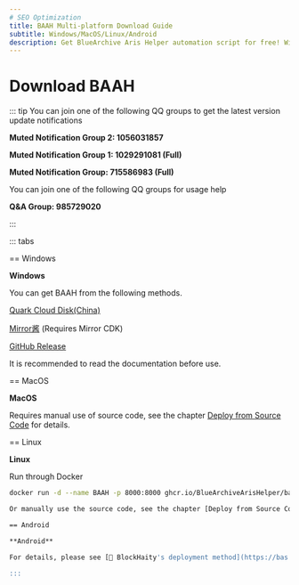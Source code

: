 ```yaml
---
# SEO Optimization
title: BAAH Multi-platform Download Guide
subtitle: Windows/MacOS/Linux/Android
description: Get BlueArchive Aris Helper automation script for free! Windows recommends high-speed mirror download, MacOS requires source code deployment, Linux supports one-click Docker operation, Android see external tutorial for details.
---
```


# Download BAAH

::: tip
You can join one of the following QQ groups to get the latest version update notifications

**Muted Notification Group 2: 1056031857**

**Muted Notification Group 1: 1029291081 (Full)**

**Muted Notification Group: 715586983 (Full)**



You can join one of the following QQ groups for usage help

**Q&A Group: 985729020**

:::

::: tabs

== Windows

**Windows**

You can get BAAH from the following methods.

[Quark Cloud Disk(China)](https://pan.quark.cn/s/319faf23496c)

[Mirror酱](https://mirrorchyan.com/zh/projects?rid=BAAH) (Requires Mirror CDK)

[GitHub Release](https://github.com/BlueArchiveArisHelper/BAAH/releases)

<!-- [小飞RAN的API](###xiaofeiRAN-download-url###) -->

<DownloadLink />

It is recommended to read the documentation before use.

== MacOS

**MacOS**

Requires manual use of source code, see the chapter [Deploy from Source Code](/docs/source-code.md) for details.

== Linux

**Linux**

Run through Docker

``` bash
docker run -d --name BAAH -p 8000:8000 ghcr.io/BlueArchiveArisHelper/baah:latest

Or manually use the source code, see the chapter [Deploy from Source Code](/docs/source-code.md) for details.

== Android

**Android** 

For details, please see [🔗 BlockHaity's deployment method](https://bas.blockhaity.qzz.io?target=/2025/02/10/BAAH%E5%9C%A8%E9%80%86%E5%A4%A9%E7%8E%AF%E5%A2%83%E4%B8%8B%E7%9A%84%E8%BF%90%E8%A1%8C/)# Download BAAH

:::
